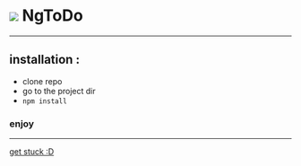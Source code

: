 ![](https://media.wired.com/photos/59269dcfcfe0d93c47430d84/master/w_600,h_436,c_limit/logoblue.jpg)
NgToDo
================================

* * *

installation :
--------------

*   clone repo
*   go to the project dir
*   `npm install`

### enjoy

* * *

[get stuck :D](www.google.com)

